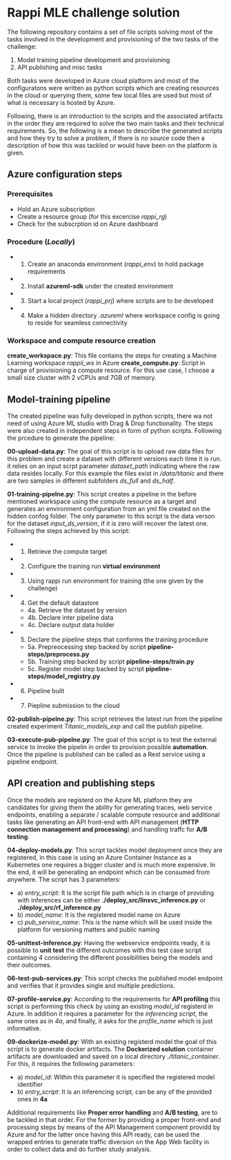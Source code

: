 # Rappi MLE challenge solution

The following repository contains a set of file scripts solving most of the tasks involved in the development and provisioning of the two tasks of the challenge:
1. Model training pipeline development and provisioning
2. API publishing and misc tasks

Both tasks were developed in Azure cloud platform and most of the configuratons were written as python scripts which are creating resources in the cloud or querying
them, some few local files are used but most of what is necessary is hosted by Azure.

Following, there is an introduction to the scripts and the associated artifacts in the order they are required to solve the two main tasks and their technical
requirements. So, the following is a mean to descriibe the generated scripts and how they try to solve a problem, if there is no source code then a description
of how this was tackled or would have been on the platform is given.


## Azure configuration steps

### Prerequisites
- Hold an Azure subscription
- Create a resource group (for this excercise _rappi_rg_)
- Check for the subscrption id on Azure dashboard

### Procedure (_Locally_)
- 1. Create an anaconda environment (_rappi_env_) to hold package requirements
- 2. Install **azureml-sdk** under the created environment
- 3. Start a local project (_rappi_prj_) where scripts are to be developed
- 4. Make a hidden directory _.azureml_ where workspace config is going to reside for seamless connectivity

### Workspace and compute resource creation
**create_workspace.py**: This file contains the steps for creating a Machine Learning workspace _rappii_ws_ in Azure
**create_compute.py**: Script in charge of provisioning a compute resource. For this use case, I choose a small size cluster with 2 vCPUs and 7GB of memory.

## Model-training pipeline

The created pipeline was fully developed in python scripts, there wa not need of using Azure ML studio with Drag & Drop functionality. The steps were also
created in independent steps in form of python scripts. Following the prcedure to generate the pipeline:

**00-upload-data.py**: The goal of this script is to upload raw data files for this problem and create a dataset with different versions each time it is run.
it relies on an input scrpt parameter *dataset_path* indicating where the raw data resides locally. For this example the files exist in */data/titanic* and
there are two samples in different subfolders *ds_full* and *ds_half*.

**01-training-pipelne.py**: This script creates a pipeline in the before mentioned workspace using the compute resource as a target and generates an environment 
configuration from an yml file created on the hidden confog folder. The only parameter to this script is the data verson for the dataset *input_ds_version*, 
if it is zero wiill recover the latest one. Following the steps achieved by this script:

- 1. Retrieve the compute target
- 2. Configure the training run **virtual environment**
- 3. Using rappi run environment for training (the one given by the challenge)
- 4. Get the default datastore
  - 4a. Retrieve the dataset by version
  - 4b. Declare inter pipeline data
  - 4c. Declare output data holder
- 5. Declare the pipeline steps that conforms the training procedure
  - 5a. Prepreocessing step backed by script **pipeline-steps/preprocess.py**
  - 5b. Training step backed by script **pipeline-steps/train.py**
  - 5c. Register model step backed by script **pipeline-steps/model_registry.py**
- 6. Pipeline built
- 7. Piepline submission to the cloud

**02-publish-pipelne.py**: This script retrieves the latest run from the pipeline created experiment _Titanic_models_exp_ and call the publish pipeline.

**03-execute-pub-pipelne.py**: The goal of this script is to test the external service to invoke the pipelin in order to provision possible **automation**. 
Once the pipeline is published can be called as a Rest service using a pipeline endpoint.

## API creation and publishing steps
Once the models are registerd on the Azure ML platform they are candidates for giving them the ability for generating traces, web service endpoints, enabling 
a separate / scalable compute resource and additional tasks like generating an API front-end with API management (**HTTP connection management and processing**) 
and handling traffc for **A/B testing**.

**04-deploy-models.py**: This script tackles model deployment once they are registered, in this case is using an Azure Container Instance as a Kubernetes one
requires a bigger cluster and is much more expensive. In the end, it will be generating an endpoint which can be consumed from anywhere. The script has 3 parameters:

* a) *entry_script*: It is the script file path which is in charge of providing with inferences can be either **./deploy_src/linsvc_inference.py** or 
**./deploy_src/rf_inference.py**
* b) *model_name*: It is the registered model name on Azure
* c) *pub_service_name*: This is the name which will be used inside the platform for versioning matters and public naming

**05-unittest-inference.py**: Having the webservice endpoints ready, it is possible to **unit test** the different outcomes with this test case script containing 4
considering the different possibilities being the models and their outcomes.

**06-test-pub-services.py**: This script checks the published model endpoint and verifies that it provides single and multiple predictions.

**07-profile-service.py**: According to the requirements for **API profiling** this script is performing this check by using an existing *model_id* registerd in
Azure. In addition it requires a parameter for the *inferencing script*, the same ones as in *4a*, and finally, it asks for the *profile_name* which is just
informative.

**09-dockerize-model.py**: With an existing registerd model the goal of this script is to generate docker artifacts. The **Dockerized solution** container artifacts 
are downloaded and saved on a local directory *./titanic_container*. For this, it requires the following parameters:

* a) *model_id*: Within this parameter it is specified the registered model identifier
* b) *entry_script*: It is an inferencing script, can be any of the provided ones in **4a**

Additional requirements like **Proper error handling** and **A/B testing**, are to be tackled in that order. For the former by providing a proper front-end and 
processing steps by means of the API Management component providd by Azure and for the latter once having this API ready, can be used the wrapped entries to 
generate traffic diversion on the App Web facility in order to collect data and do further study analysis.
